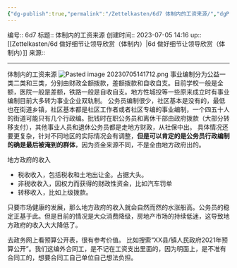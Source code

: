 ```yaml
---
{"dg-publish":true,"permalink":"/Zettelkasten/6d7 体制内的工资来源/","dgPassFrontmatter":true}
---
```


编号:: 6d7
标题:: 体制内的工资来源
创建时间:: 2023-07-05 14:16
up:: [[Zettelkasten/6d 做好细节让领导欣赏（体制内）\|6d 做好细节让领导欣赏（体制内）]]
来源:: 

---
体制内的工资来源
![Pasted image 20230705141712.png](/img/user/attachment/Pasted%20image%2020230705141712.png)
事业编制分为公益一类二类和三类，分别由财政全额拨款，差额拨款和自收自支。目前学校一般是全额，医院一般是差额，铁路一般是自收自支。地方性城投等一些原来成立时有事业编制目前大多转为事业企业双轨制。
公务员编制很少，社区基本是没有的，最低也在街道乡镇，社区基本都是社区工作者或者社区专编的事业编制，一个四五十人的街道可能只有几个行政编。批钱时在职公务员和离休干部由政府拨款（大部分转移支付），其他事业人员和退休公务员都是走地方财政，从社保中出。
具体情况还要更复杂，针对不同地区的实际情况会有调整，**但是可以肯定的是公务员行政编制的确是最后被淹到的群体**，因为资金来源不同，不是全由地方政府出的。

地方政府的收入
- 税收收入，包括税收和土地出让金。占据大头。
- 非税收收入，因权力而获得的财政性资金，比如汽车罚单
- 转移收入，比如上级拨款。

只要市场健康的发展，那么地方政府的收入就会自然而然的水涨船高。公务员的稳定正基于此。但是目前的情况是大众消费降级，房地产市场的持续低迷，这导致地方政府的收入大大降低了。


去政务网上看预算公开表，很有参考价值。
比如搜索“XX县/镇人民政府2021年预算公开”。我们这编外合同工，是不记在工资支出里面的，因为明面上，是不准有合同工的，想要合同工自己单位自己想法负担。
